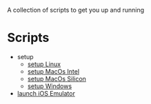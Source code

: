 A collection of scripts to get you up and running

# Scripts
- setup
    - [setup Linux](setupLinux.sh)
    - [setup MacOs Intel](setupMacOsIntel.sh)
    - [setup MacOs Silicon](setupMacOSSilicon.sh)
    - [setup Windows](setupWindows.ps1)
- [launch iOS Emulator](runIosSimulator.sh)